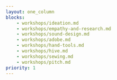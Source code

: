 ```yaml
---
layout: one_column
blocks:
    - workshops/ideation.md
    - workshops/empathy-and-research.md
    - workshops/sound-design.md
    - workshops/adobe.md
    - workshops/hand-tools.md
    - workshops/hive.md
    - workshops/sewing.md
    - workshops/pitch.md
priority: 1
---
```

